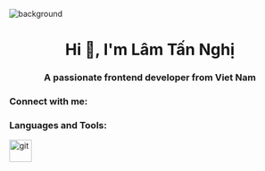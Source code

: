 ![background](https://github.com/nghitanlam/nghitanlam/assets/160309698/85a8cbc2-106c-4d2a-92fc-9c0efd1542bf)
<h1 align="center">Hi 👋, I'm Lâm Tấn Nghị</h1>
<h3 align="center">A passionate frontend developer from Viet Nam</h3>

<h3 align="left">Connect with me:</h3>
<p align="left">
</p>

<h3 align="left">Languages and Tools:</h3>
<p align="left"> <a href="https://git-scm.com/" target="_blank" rel="noreferrer"> <img src="https://www.vectorlogo.zone/logos/git-scm/git-scm-icon.svg" alt="git" width="40" height="40"/> </a> </p>
